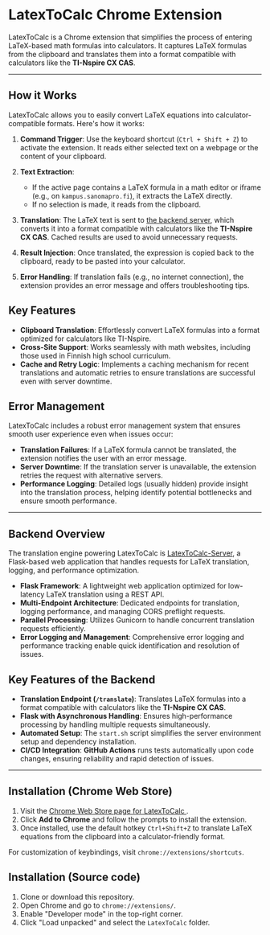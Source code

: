 # LatexToCalc Chrome Extension

LatexToCalc is a Chrome extension that simplifies the process of entering LaTeX-based math formulas into calculators. It captures LaTeX formulas from the clipboard and translates them into a format compatible with calculators like the **TI-Nspire CX CAS**.



---

## How it Works

LatexToCalc allows you to easily convert LaTeX equations into calculator-compatible formats. Here's how it works:

1. **Command Trigger**: Use the keyboard shortcut (`Ctrl + Shift + Z`) to activate the extension. It reads either selected text on a webpage or the content of your clipboard.

2. **Text Extraction**: 
   - If the active page contains a LaTeX formula in a math editor or iframe (e.g., on `kampus.sanomapro.fi`), it extracts the LaTeX directly.
   - If no selection is made, it reads from the clipboard.

3. **Translation**: The LaTeX text is sent to [the backend server](https://github.com/OtsoBear/LatexToCalc-Server), which converts it into a format compatible with calculators like the **TI-Nspire CX CAS**. Cached results are used to avoid unnecessary requests.

4. **Result Injection**: Once translated, the expression is copied back to the clipboard, ready to be pasted into your calculator.

5. **Error Handling**: If translation fails (e.g., no internet connection), the extension provides an error message and offers troubleshooting tips.



## Key Features

- **Clipboard Translation**: Effortlessly convert LaTeX formulas into a format optimized for calculators like TI-Nspire.
- **Cross-Site Support**: Works seamlessly with math websites, including those used in Finnish high school curriculum.
- **Cache and Retry Logic**: Implements a caching mechanism for recent translations and automatic retries to ensure translations are successful even with server downtime.
  

## Error Management

LatexToCalc includes a robust error management system that ensures smooth user experience even when issues occur:

- **Translation Failures**: If a LaTeX formula cannot be translated, the extension notifies the user with an error message.
- **Server Downtime**: If the translation server is unavailable, the extension retries the request with alternative servers.
- **Performance Logging**: Detailed logs (usually hidden) provide insight into the translation process, helping identify potential bottlenecks and ensure smooth performance.

---

## Backend Overview

The translation engine powering LatexToCalc is [LatexToCalc-Server](https://github.com/OtsoBear/LatexToCalc-Server), a Flask-based web application that handles requests for LaTeX translation, logging, and performance optimization.

- **Flask Framework**: A lightweight web application optimized for low-latency LaTeX translation using a REST API.
- **Multi-Endpoint Architecture**: Dedicated endpoints for translation, logging performance, and managing CORS preflight requests.
- **Parallel Processing**: Utilizes Gunicorn to handle concurrent translation requests efficiently.
- **Error Logging and Management**: Comprehensive error logging and performance tracking enable quick identification and resolution of issues.

## Key Features of the Backend

- **Translation Endpoint (`/translate`)**: Translates LaTeX formulas into a format compatible with calculators like the **TI-Nspire CX CAS**.
- **Flask with Asynchronous Handling**: Ensures high-performance processing by handling multiple requests simultaneously.
- **Automated Setup**: The `start.sh` script simplifies the server environment setup and dependency installation.
- **CI/CD Integration**: **GitHub Actions** runs tests automatically upon code changes, ensuring reliability and rapid detection of issues.
---

## Installation (Chrome Web Store)

1. Visit the [Chrome Web Store page for LatexToCalc ](https://chromewebstore.google.com/detail/latextocalc/nangjgcfgoikendjhgbcmobbcpijdcjn).
2. Click **Add to Chrome** and follow the prompts to install the extension.
3. Once installed, use the default hotkey `Ctrl+Shift+Z` to translate LaTeX equations from the clipboard into a calculator-friendly format.

For customization of keybindings, visit `chrome://extensions/shortcuts`.

## Installation (Source code)

1. Clone or download this repository.
2. Open Chrome and go to `chrome://extensions/`.
3. Enable "Developer mode" in the top-right corner.
4. Click "Load unpacked" and select the `LatexToCalc` folder.
